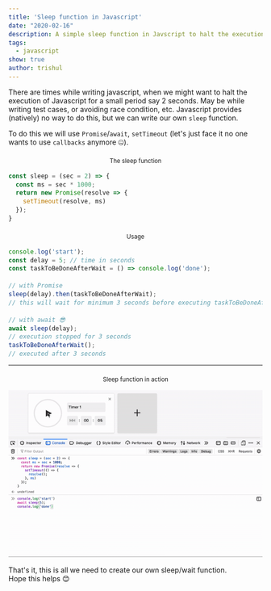 ```yaml
---
title: 'Sleep function in Javascript'
date: "2020-02-16"
description: A simple sleep function in Javscript to halt the execution of Javascript for small period
tags:
  - javascript
show: true
author: trishul
---
```


There are times while writing javascript, when we might want to halt the execution of Javascript for a small period say 2 seconds. May be while writing test cases, or avoiding race condition, etc. Javascript provides (natively) no way to do this, but we can write our own `sleep` function.

To do this we will use `Promise`/`await`, `setTimeout` (let's just face it no one wants to use `callbacks` anymore 🤐).

<center><sub>The sleep function</sub></center>

```javascript
const sleep = (sec = 2) => {
  const ms = sec * 1000;
  return new Promise(resolve => {
    setTimeout(resolve, ms)
  });
}
```

<center><sub>Usage</sub></center>

```javascript
console.log('start');
const delay = 5; // time in seconds
const taskToBeDoneAfterWait = () => console.log('done');

// with Promise
sleep(delay).then(taskToBeDoneAfterWait);
// this will wait for minimum 3 seconds before executing taskToBeDoneAfterWait

// with await 😎
await sleep(delay);
// execution stopped for 3 seconds
taskToBeDoneAfterWait();
// executed after 3 seconds
```

---
<center><sub>Sleep function in action</sub></center>

![Sleep function in action](./sleep-javascript.gif)

That's it, this is all we need to create our own sleep/wait function.  
Hope this helps 😊
